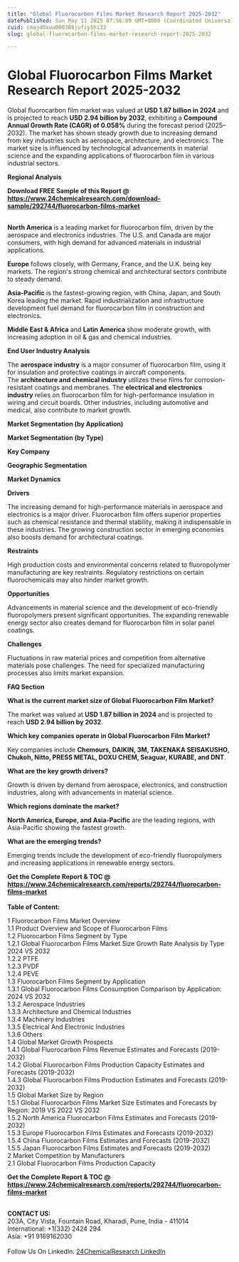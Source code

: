 ```yaml
---
title: "Global Fluorocarbon Films Market Research Report 2025-2032"
datePublished: Sun May 11 2025 07:56:09 GMT+0000 (Coordinated Universal Time)
cuid: cmajd0xuw000308jufiy5hi33
slug: global-fluorocarbon-films-market-research-report-2025-2032

---
```


# Global Fluorocarbon Films Market Research Report 2025-2032

<p>Global fluorocarbon film market was valued at <strong>USD 1.87 billion in 2024</strong> and is projected to reach <strong>USD 2.94 billion by 2032</strong>, exhibiting a <strong>Compound Annual Growth Rate (CAGR) of 0.058%</strong> during the forecast period (2025–2032). The market has shown steady growth due to increasing demand from key industries such as aerospace, architecture, and electronics. The market size is influenced by technological advancements in material science and the expanding applications of fluorocarbon film in various industrial sectors.</p><p>
<strong>Regional Analysis</strong></p><p>
</p><div><b>Download FREE Sample of this Report @ 
            <a href="https://www.24chemicalresearch.com/download-sample/292744/fluorocarbon-films-market">
            https://www.24chemicalresearch.com/download-sample/292744/fluorocarbon-films-market</a></b></div><br><p><strong>North America</strong> is a leading market for fluorocarbon film, driven by the aerospace and electronics industries. The U.S. and Canada are major consumers, with high demand for advanced materials in industrial applications.</p><p>
</p><p><strong>Europe</strong> follows closely, with Germany, France, and the U.K. being key markets. The region's strong chemical and architectural sectors contribute to steady demand.</p><p>
</p><p><strong>Asia-Pacific</strong> is the fastest-growing region, with China, Japan, and South Korea leading the market. Rapid industrialization and infrastructure development fuel demand for fluorocarbon film in construction and electronics.</p><p>
</p><p><strong>Middle East &amp; Africa</strong> and <strong>Latin America</strong> show moderate growth, with increasing adoption in oil &amp; gas and chemical industries.</p><p>
<strong>End User Industry Analysis</strong></p><p>
</p><p>The <strong>aerospace industry</strong> is a major consumer of fluorocarbon film, using it for insulation and protective coatings in aircraft components. The <strong>architecture and chemical industry</strong> utilizes these films for corrosion-resistant coatings and membranes. The <strong>electrical and electronics industry</strong> relies on fluorocarbon film for high-performance insulation in wiring and circuit boards. Other industries, including automotive and medical, also contribute to market growth.</p><p>
<strong>Market Segmentation (by Application)</strong></p><p>
</p><p>
<strong>Market Segmentation (by Type)</strong></p><p>
</p><p>
<strong>Key Company</strong></p><p>
</p><p>
<strong>Geographic Segmentation</strong></p><p>
</p><p>
<strong>Market Dynamics</strong></p><p>
<strong>Drivers</strong></p><p>
</p><p>The increasing demand for high-performance materials in aerospace and electronics is a major driver. Fluorocarbon film offers superior properties such as chemical resistance and thermal stability, making it indispensable in these industries. The growing construction sector in emerging economies also boosts demand for architectural coatings.</p><p>
<strong>Restraints</strong></p><p>
</p><p>High production costs and environmental concerns related to fluoropolymer manufacturing are key restraints. Regulatory restrictions on certain fluorochemicals may also hinder market growth.</p><p>
<strong>Opportunities</strong></p><p>
</p><p>Advancements in material science and the development of eco-friendly fluoropolymers present significant opportunities. The expanding renewable energy sector also creates demand for fluorocarbon film in solar panel coatings.</p><p>
<strong>Challenges</strong></p><p>
</p><p>Fluctuations in raw material prices and competition from alternative materials pose challenges. The need for specialized manufacturing processes also limits market expansion.</p><p>
<strong>FAQ Section</strong></p><p>
</p><p><strong>What is the current market size of Global Fluorocarbon Film Market?</strong></p><p>
</p><p>The market was valued at <strong>USD 1.87 billion in 2024</strong> and is projected to reach <strong>USD 2.94 billion by 2032</strong>.</p><p>
</p><p><strong>Which key companies operate in Global Fluorocarbon Film Market?</strong></p><p>
</p><p>Key companies include <strong>Chemours, DAIKIN, 3M, TAKENAKA SEISAKUSHO, Chukoh, Nitto, PRESS METAL, DOXU CHEM, Seaguar, KURABE, and DNT</strong>.</p><p>
</p><p><strong>What are the key growth drivers?</strong></p><p>
</p><p>Growth is driven by demand from aerospace, electronics, and construction industries, along with advancements in material science.</p><p>
</p><p><strong>Which regions dominate the market?</strong></p><p>
</p><p><strong>North America, Europe, and Asia-Pacific</strong> are the leading regions, with Asia-Pacific showing the fastest growth.</p><p>
</p><p><strong>What are the emerging trends?</strong></p><p>
</p><p>Emerging trends include the development of eco-friendly fluoropolymers and increasing applications in renewable energy sectors.</p>

<div><b>Get the Complete Report & TOC @ 
            <a href="https://www.24chemicalresearch.com/reports/292744/fluorocarbon-films-market">
            https://www.24chemicalresearch.com/reports/292744/fluorocarbon-films-market</a></b></div><br>
            <b>Table of Content:</b><p>1 Fluorocarbon Films Market Overview<br />
    1.1 Product Overview and Scope of Fluorocarbon Films<br />
    1.2 Fluorocarbon Films Segment by Type<br />
        1.2.1 Global Fluorocarbon Films Market Size Growth Rate Analysis by Type 2024 VS 2032<br />
        1.2.2 PTFE<br />
        1.2.3 PVDF<br />
        1.2.4 PEVE<br />
    1.3 Fluorocarbon Films Segment by Application<br />
        1.3.1 Global Fluorocarbon Films Consumption Comparison by Application: 2024 VS 2032<br />
        1.3.2 Aerospace Industries<br />
        1.3.3 Architecture and Chemical Industries<br />
        1.3.4 Machinery Industries<br />
        1.3.5 Electrical And Electronic Industries<br />
        1.3.6 Others<br />
    1.4 Global Market Growth Prospects<br />
        1.4.1 Global Fluorocarbon Films Revenue Estimates and Forecasts (2019-2032)<br />
        1.4.2 Global Fluorocarbon Films Production Capacity Estimates and Forecasts (2019-2032)<br />
        1.4.3 Global Fluorocarbon Films Production Estimates and Forecasts (2019-2032)<br />
    1.5 Global Market Size by Region<br />
        1.5.1 Global Fluorocarbon Films Market Size Estimates and Forecasts by Region: 2019 VS 2022 VS 2032<br />
        1.5.2 North America Fluorocarbon Films Estimates and Forecasts (2019-2032)<br />
        1.5.3 Europe Fluorocarbon Films Estimates and Forecasts (2019-2032)<br />
        1.5.4 China Fluorocarbon Films Estimates and Forecasts (2019-2032)<br />
        1.5.5 Japan Fluorocarbon Films Estimates and Forecasts (2019-2032)<br />
2 Market Competition by Manufacturers<br />
    2.1 Global Fluorocarbon Films Production Capacity </p>

<div><b>Get the Complete Report & TOC @ 
            <a href="https://www.24chemicalresearch.com/reports/292744/fluorocarbon-films-market">
            https://www.24chemicalresearch.com/reports/292744/fluorocarbon-films-market</a></b></div><br>

<b>CONTACT US:</b><br>
            203A, City Vista, Fountain Road, Kharadi, Pune, India - 411014<br>
            International: +1(332) 2424 294<br>
            Asia: +91 9169162030 <br><br>
            Follow Us On LinkedIn: <a href="https://www.linkedin.com/company/24chemicalresearch/">24ChemicalResearch LinkedIn</a>